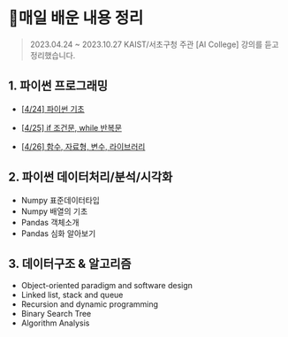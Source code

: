 # 💾매일 배운 내용 정리



> 2023.04.24 ~ 2023.10.27 KAIST/서초구청 주관 [AI College]  강의를 듣고 정리했습니다.



## 1. 파이썬 프로그래밍

- [[4/24] 파이썬 기초](notes/0424_파이썬기초.md)

- [[4/25] if 조건문, while 반복문](notes/0425_조건반복문.md)

- [[4/26] 함수, 자료형, 변수, 라이브러리](notes/0426_함수라이브러리.md)



## 2. 파이썬 데이터처리/분석/시각화

- Numpy 표준데이터타입
- Numpy 배열의 기초
- Pandas 객체소개
- Pandas 심화 알아보기



## 3. 데이터구조 & 알고리즘

- Object-oriented paradigm and software design
- Linked list, stack and queue
- Recursion and dynamic programming
- Binary Search Tree
- Algorithm Analysis
